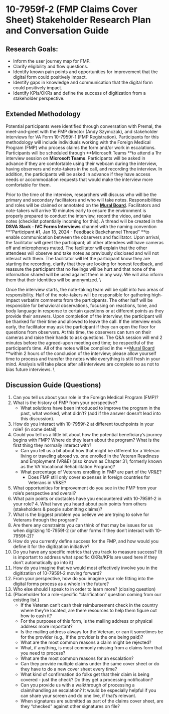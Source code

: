 # 10-7959f-2 (FMP Claims Cover Sheet) Stakeholder Research Plan and Conversation Guide


## Research Goals:



* Inform the user journey map for FMP.
* Clarify eligibility and flow questions.
* Identify known pain points and opportunities for improvement that the digital form could positively impact.
* Identify gaps in knowledge and communication that the digital form could positively impact.
* Identify KPIs/OKRs and define the success of digitization from a stakeholder perspective.


## Extended Methodology

Potential participants were identified through conversation with Premal, the meet-and-greet with the FMP director (Andy Szymczak), and stakeholder interviews for VA Form 10-7959f-1 (FMP Registration). Participants for this methodology will include individuals working with the Foreign Medical Program (FMP) who process claims the form and/or work in escalations. Participants will be scheduled through **Microsoft Teams **to attend a 1hr interview session on **Microsoft Teams**. Participants will be asked in advance if they are comfortable using their webcam during the interview, having observers and note-takers in the call, and recording the interview. In addition, the participants will be asked in advance if they have access needs or accommodation requests that would make the interview more comfortable for them. 

Prior to the time of the interview, researchers will discuss who will be the primary and secondary facilitators and who will take notes. Responsibilities and roles will be claimed or annotated on the **[Mural Board](https://app.mural.co/t/departmentofveteransaffairs9999/m/departmentofveteransaffairs9999/1711319530759/0a07f0c0c866aea66dedcaa43017925806b9117f?sender=ub5dc086a14b6f943de142963)**. Facilitators and note-takers will arrive 10 minutes early to ensure the environment is properly prepared to conduct the interview, record the video, and take notes (checklist potentially incoming for this). A thread will be created in the **DSVA Slack - IVC Forms Interviews** channel with the naming convention **“Participant #1, Jan 18, 2024 - Feedback Backchannel Thread” **to enable communication between the observers and facilitator. Upon arrival, the facilitator will greet the participant; all other attendees will have cameras off and microphones muted. The facilitator will explain that the other attendees will observe and take notes as previously disclosed and will not interact with them. The facilitator will let the participant know they are starting the recording, clarify that they are looking for honest feedback, and reassure the participant that no feelings will be hurt and that none of the information shared will be used against them in any way. We will also inform them that their identities will be anonymized. \

Once the interview starts, the note-taking team will be split into two areas of responsibility. Half of the note-takers will be responsible for gathering high-impact verbatim comments from the participants. The other half will be responsible for behavioral observations, focusing on reactions, tone, and body language in response to certain questions or at different points as they provide their answers. Upon completion of the interview, the participant will be thanked for their time and allowed to leave the call. If the interview ends early, the facilitator may ask the participant if they can open the floor for questions from observers. At this time, the observers can turn on their cameras and raise their hands to ask questions. The Q&A session will end 2 minutes before the agreed-upon meeting end time; be respectful of the participant’s time. All of the notes will be compiled in the **[Mural Board](https://app.mural.co/t/departmentofveteransaffairs9999/m/departmentofveteransaffairs9999/1711319530759/0a07f0c0c866aea66dedcaa43017925806b9117f?sender=ub5dc086a14b6f943de142963) **within 2 hours of the conclusion of the interview; please allow yourself time to process and transfer the notes while everything is still fresh in your mind. Analysis will take place after all interviews are complete so as not to bias future interviews. \



## Discussion Guide (Questions)



1. Can you tell us about your role in the Foreign Medical Program (FMP)?
2. What is the history of FMP from your perspective?
    -  What solutions have been introduced to improve the program in the past, what worked, what didn’t? (add if the answer doesn’t lead into this discussion).
3. How do you interact with 10-7959f-2 at different touchpoints in your role? (in some detail)
4. Could you tell us a little bit about how the potential beneficiary’s journey begins with FMP? Where do they learn about the program? What is the first thing they normally interact with? 
    -  Can you tell us a bit about how that might be different for a Veteran living or traveling abroad vs. one enrolled in the Veteran Readiness and Employment (VR&E) (also known as Chapter 31; formerly known as the VA Vocational Rehabilitation Program)?
   -  What percentage of Veterans enrolling in FMP are part of the VR&E?
        -  Does FMP still only cover expenses in foreign countries for Veterans in VR&E?
5. What opportunities for improvement do you see in the FMP from your role’s perspective and overall?
6. What pain points or obstacles have you encountered with 10-7959f-2 in your role?
    4.  What have you heard about pain points from others (stakeholders & people submitting claims)?
7. What is the biggest problem you believe we are trying to solve for Veterans through the program?
8. Are there any constraints you can think of that may be issues for us when digitizing 10-7959f-2 (or other forms if they don’t interact with 10-7959f-2)?
9. How do you currently define success for the FMP, and how would you define it for the digitization initiative?
10. Do you have any specific metrics that you track to measure success?  (It is important to address what specific OKRs/KPIs are used here if they don’t automatically go into it)
11. How do you imagine that we would most effectively involve you in the digitization of 10-7959f-2 moving forward?
12. From your perspective, how do you imagine your role fitting into the digital forms process as a whole in the future? 
13. Who else should I speak to in order to learn more? (closing question)
14. (Placeholder for a role-specific “clarification” question coming from our existing list.)
    -  If the Veteran can’t cash their reimbursement check in the country where they’re located, are there resources to help them figure out how to cash it?
    - For the purposes of this form, is the mailing address or physical address more important?
    - Is the mailing address always for the Veteran, or can it sometimes be for the provider (e.g., if the provider is the one being paid)?
    - What are the most common reasons a claim might be rejected?
    - What, if anything, is most commonly missing from a claims form that you need to process?
    - What are the most common reasons for an escalation?
    - Can they provide multiple claims under the same cover sheet or do they have to do a new cover sheet every time?
    - What kind of confirmation do folks get that their claim is being covered - just the check? Do they get a processing notification?
    - Can you provide us with a walkthrough of processing a claim/handling an escalation? It would be especially helpful if you can share your screen and do one live, if that’s relevant.
    - When signatures are submitted as part of the claims cover sheet, are they “checked” against other signatures on file?
